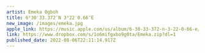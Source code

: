 ```yaml
---
artist: Emeka Ogboh
title: 6°30′33.372″N 3°22′0.66″E
new_image: /images/emeka.jpg
apple_link: https://music.apple.com/us/album/6-30-33-372-n-3-22-0-66-e/1632208199
link: https://www.dropbox.com/s/1o6mifgxbo9g0ta/Emeka.zip?dl=1
published_date: 2022-08-06T22:11:14.917Z
---
```

